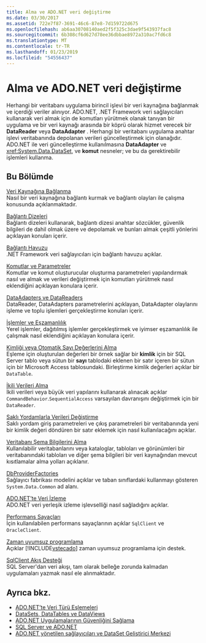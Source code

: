 ```yaml
---
title: Alma ve ADO.NET veri değiştirme
ms.date: 03/30/2017
ms.assetid: 722e7f87-3691-46c6-87e8-7d159722d675
ms.openlocfilehash: ab6aa30708140aed2f5f325c3dae9f543937fac8
ms.sourcegitcommit: 6b308cf6d627d78ee36dbbae8972a310ac7fd6c8
ms.translationtype: MT
ms.contentlocale: tr-TR
ms.lasthandoff: 01/23/2019
ms.locfileid: "54556437"
---
```

# <a name="retrieving-and-modifying-data-in-adonet"></a>Alma ve ADO.NET veri değiştirme
Herhangi bir veritabanı uygulama birincil işlevi bir veri kaynağına bağlanmak ve içerdiği veriler alınıyor. ADO.NET, .NET Framework veri sağlayıcıları kullanarak veri almak için de komutları yürütmek olanak tanıyan bir uygulama ve bir veri kaynağı arasında bir köprü olarak hizmet verecek bir **DataReader** veya **DataAdapter** . Herhangi bir veritabanı uygulama anahtar işlevi veritabanında depolanan verileri güncelleştirmek için olanağıdır. ADO.NET ile veri güncelleştirme kullanılmasına **DataAdapter** ve <xref:System.Data.DataSet>, ve **komut** nesneler; ve bu da gerektirebilir işlemleri kullanma.  
  
## <a name="in-this-section"></a>Bu Bölümde  
 [Veri Kaynağına Bağlanma](../../../../docs/framework/data/adonet/connecting-to-a-data-source.md)  
 Nasıl bir veri kaynağına bağlantı kurmak ve bağlantı olayları ile çalışma konusunda açıklanmaktadır.  
  
 [Bağlantı Dizeleri](../../../../docs/framework/data/adonet/connection-strings.md)  
 Bağlantı dizeleri kullanarak, bağlantı dizesi anahtar sözcükler, güvenlik bilgileri de dahil olmak üzere ve depolamak ve bunları almak çeşitli yönlerini açıklayan konuları içerir.  
  
 [Bağlantı Havuzu](../../../../docs/framework/data/adonet/connection-pooling.md)  
 .NET Framework veri sağlayıcıları için bağlantı havuzu açıklar.  
  
 [Komutlar ve Parametreler](../../../../docs/framework/data/adonet/commands-and-parameters.md)  
 Komutlar ve komut oluşturucular oluşturma parametreleri yapılandırmak nasıl ve almak ve verileri değiştirmek için komutları yürütmek nasıl eklendiğini açıklayan konulara içerir.  
  
 [DataAdapters ve DataReaders](../../../../docs/framework/data/adonet/dataadapters-and-datareaders.md)  
 DataReader, DataAdapters parametrelerini açıklayan, DataAdapter olaylarını işleme ve toplu işlemleri gerçekleştirme konuları içerir.  
  
 [İşlemler ve Eşzamanlılık](../../../../docs/framework/data/adonet/transactions-and-concurrency.md)  
 Yerel işlemler, dağıtılmış işlemler gerçekleştirmek ve iyimser eşzamanlılık ile çalışmak nasıl eklendiğini açıklayan konulara içerir.  
  
 [Kimliği veya Otomatik Sayı Değerlerini Alma](../../../../docs/framework/data/adonet/retrieving-identity-or-autonumber-values.md)  
 Eşleme için oluşturulan değerleri bir örnek sağlar bir **kimlik** için bir SQL Server tablo veya sütun bir **sayı** tablodaki eklenen bir satır içeren bir sütun için bir Microsoft Access tablosundaki. Birleştirme kimlik değerleri açıklar bir `DataTable`.  
  
 [İkili Verileri Alma](../../../../docs/framework/data/adonet/retrieving-binary-data.md)  
 İkili verileri veya büyük veri yapılarını kullanarak alınacak açıklar `CommandBehavior`.`SequentialAccess` varsayılan davranışını değiştirmek için bir `DataReader`.  
  
 [Saklı Yordamlarla Verileri Değiştirme](../../../../docs/framework/data/adonet/modifying-data-with-stored-procedures.md)  
 Saklı yordam giriş parametreleri ve çıkış parametreleri bir veritabanında yeni bir kimlik değeri döndüren bir satır eklemek için nasıl kullanılacağını açıklar.  
  
 [Veritabanı Şema Bilgilerini Alma](../../../../docs/framework/data/adonet/retrieving-database-schema-information.md)  
 Kullanılabilir veritabanlarını veya kataloglar, tabloları ve görünümleri bir veritabanındaki tabloları ve diğer şema bilgileri bir veri kaynağından mevcut kısıtlamalar alma yolları açıklanır.  
  
 [DbProviderFactories](../../../../docs/framework/data/adonet/dbproviderfactories.md)  
 Sağlayıcı fabrikası modelini açıklar ve taban sınıflardaki kullanmayı gösteren `System.Data.Common` ad alanı.  
  
 [ADO.NET’te Veri İzleme](../../../../docs/framework/data/adonet/data-tracing.md)  
 ADO.NET veri yerleşik izleme işlevselliği nasıl sağladığını açıklar.  
  
 [Performans Sayaçları](../../../../docs/framework/data/adonet/performance-counters.md)  
 İçin kullanılabilen performans sayaçlarının açıklar `SqlClient` ve `OracleClient`.  
  
 [Zaman uyumsuz programlama](../../../../docs/framework/data/adonet/asynchronous-programming.md)  
 Açıklar [!INCLUDE[vstecado](../../../../includes/vstecado-md.md)] zaman uyumsuz programlama için destek.  
  
 [SqlClient Akış Desteği](../../../../docs/framework/data/adonet/sqlclient-streaming-support.md)  
 SQL Server'dan veri akışı, tam olarak belleğe zorunda kalmadan uygulamaları yazmak nasıl ele alınmaktadır.  
  
## <a name="see-also"></a>Ayrıca bkz.
- [ADO.NET’te Veri Türü Eşlemeleri](../../../../docs/framework/data/adonet/data-type-mappings-in-ado-net.md)
- [DataSets, DataTables ve DataViews](../../../../docs/framework/data/adonet/dataset-datatable-dataview/index.md)
- [ADO.NET Uygulamalarının Güvenliğini Sağlama](../../../../docs/framework/data/adonet/securing-ado-net-applications.md)
- [SQL Server ve ADO.NET](../../../../docs/framework/data/adonet/sql/index.md)
- [ADO.NET yönetilen sağlayıcıları ve DataSet Geliştirici Merkezi](https://go.microsoft.com/fwlink/?LinkId=217917)
